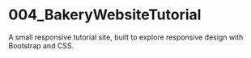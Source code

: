 # 004_BakeryWebsiteTutorial
A small responsive tutorial site, built to explore responsive design with Bootstrap and CSS.
